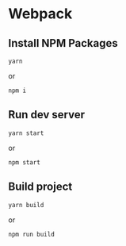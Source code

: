 # Webpack

## Install NPM Packages

```
yarn
```
or
```
npm i
```

## Run dev server

```
yarn start
```
or
```
npm start
```

## Build project

```
yarn build
```
or
```
npm run build
```


